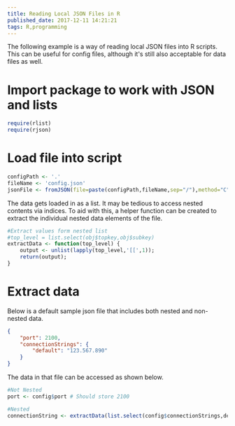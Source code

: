 ```yaml
---
title: Reading Local JSON Files in R
published_date: 2017-12-11 14:21:21
tags: R,programming
---
```


The following example is a way of reading local JSON files into R scripts. This can be useful for config files, although it's still also acceptable for data files as well.

# Import package to work with JSON and lists

```r
require(rlist)
require(rjson)
```

# Load file into script

```r
configPath <- '.'
fileName <- 'config.json'
jsonFile <- fromJSON(file=paste(configPath,fileName,sep="/"),method="C")
```

The data gets loaded in as a list. It may be tedious to access nested contents via indices. To aid with this, a helper function can be created to extract the individual nested data elements of the file.

```r
#Extract values form nested list
#top_level = list.select(obj$topkey,obj$subkey)
extractData <- function(top_level) {
    output <- unlist(lapply(top_level,'[[',1));
    return(output);
}
```

# Extract data 

Below is a default sample json file that includes both nested and non-nested data.

```json
{
    "port": 2100,
    "connectionStrings": {
        "default": "123.567.890"
    }
}
```

The data in that file can be accessed as shown below.

```r
#Not Nested
port <- config$port # Should store 2100

#Nested
connectionString <- extractData(list.select(config$connectionStrings,default)) #Should store 123.567.890
```